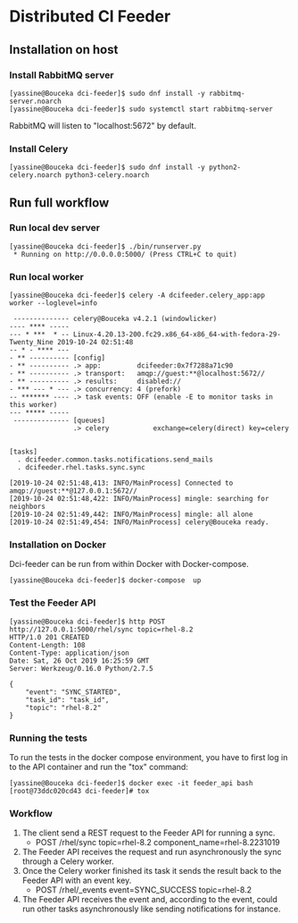 # Distributed CI Feeder

## Installation on host

### Install RabbitMQ server

```console
[yassine@Bouceka dci-feeder]$ sudo dnf install -y rabbitmq-server.noarch
[yassine@Bouceka dci-feeder]$ sudo systemctl start rabbitmq-server
```

RabbitMQ will listen to "localhost:5672" by default.

### Install Celery
```console
[yassine@Bouceka dci-feeder]$ sudo dnf install -y python2-celery.noarch python3-celery.noarch
```

## Run full workflow

### Run local dev server

```console
[yassine@Bouceka dci-feeder]$ ./bin/runserver.py
 * Running on http://0.0.0.0:5000/ (Press CTRL+C to quit)
```

### Run local worker

```console
[yassine@Bouceka dci-feeder]$ celery -A dcifeeder.celery_app:app worker --loglevel=info

 -------------- celery@Bouceka v4.2.1 (windowlicker)
---- **** ----- 
--- * ***  * -- Linux-4.20.13-200.fc29.x86_64-x86_64-with-fedora-29-Twenty_Nine 2019-10-24 02:51:48
-- * - **** --- 
- ** ---------- [config]
- ** ---------- .> app:         dcifeeder:0x7f7288a71c90
- ** ---------- .> transport:   amqp://guest:**@localhost:5672//
- ** ---------- .> results:     disabled://
- *** --- * --- .> concurrency: 4 (prefork)
-- ******* ---- .> task events: OFF (enable -E to monitor tasks in this worker)
--- ***** ----- 
 -------------- [queues]
                .> celery           exchange=celery(direct) key=celery
                

[tasks]
  . dcifeeder.common.tasks.notifications.send_mails
  . dcifeeder.rhel.tasks.sync.sync

[2019-10-24 02:51:48,413: INFO/MainProcess] Connected to amqp://guest:**@127.0.0.1:5672//
[2019-10-24 02:51:48,422: INFO/MainProcess] mingle: searching for neighbors
[2019-10-24 02:51:49,442: INFO/MainProcess] mingle: all alone
[2019-10-24 02:51:49,454: INFO/MainProcess] celery@Bouceka ready.
```

### Installation on Docker

Dci-feeder can be run from within Docker with Docker-compose.

```console
[yassine@Bouceka dci-feeder]$ docker-compose  up
```

### Test the Feeder API

```console
[yassine@Bouceka dci-feeder]$ http POST http://127.0.0.1:5000/rhel/sync topic=rhel-8.2
HTTP/1.0 201 CREATED
Content-Length: 108
Content-Type: application/json
Date: Sat, 26 Oct 2019 16:25:59 GMT
Server: Werkzeug/0.16.0 Python/2.7.5

{
    "event": "SYNC_STARTED",
    "task_id": "task_id",
    "topic": "rhel-8.2"
}
```

### Running the tests

To run the tests in the docker compose environment, you have to first log in to
the API container and run the "tox" command:

```console
[yassine@Bouceka dci-feeder]$ docker exec -it feeder_api bash
[root@73ddc020cd43 dci-feeder]# tox
```

### Workflow

  1. The client send a REST request to the Feeder API for running a sync.
     - POST /rhel/sync topic=rhel-8.2 component_name=rhel-8.2231019
  2. The Feeder API receives the request and run asynchronously the sync
     through a Celery worker.
  3. Once the Celery worker finished its task it sends the result back to the Feeder API with an event key.
     - POST /rhel/_events event=SYNC_SUCCESS topic=rhel-8.2
  4. The Feeder API receives the event and, according to the event, could run other tasks
     asynchronously like sending notifications for instance.
